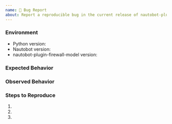 ```yaml
---
name: 🐛 Bug Report
about: Report a reproducible bug in the current release of nautobot-plugin-firewall-model
---
```


### Environment
* Python version:  <!-- Example: 3.7.7 -->
* Nautobot version:  <!-- Example: 1.1.0 -->
* nautobot-plugin-firewall-model version:  <!-- Example: 0.1.0 -->

<!-- What did you expect to happen? -->
### Expected Behavior


<!-- What happened instead? -->
### Observed Behavior

<!--
    Describe in detail the exact steps that someone else can take to reproduce
    this bug using the current release.
-->
### Steps to Reproduce
1.
2.
3.
